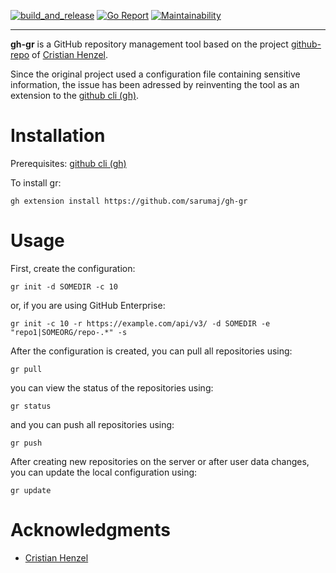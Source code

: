 [![build_and_release](https://github.com/sarumaj/gh-gr/actions/workflows/build_and_release.yml/badge.svg)](https://github.com/sarumaj/gh-gr/actions/workflows/build_and_release.yml)
[![Go Report](https://goreportcard.com/badge/github.com/sarumaj/gh-gr)](https://goreportcard.com/report/github.com/sarumaj/gh-gr)
[![Maintainability](https://img.shields.io/codeclimate/maintainability-percentage/sarumaj/gh-gr.svg)](https://codeclimate.com/github/sarumaj/gh-gr/maintainability)

---

**gh-gr** is a GitHub repository management tool based on the project [github-repo](https://github.com/CristianHenzel/github-repo) of [Cristian Henzel](https://github.com/CristianHenzel).

Since the original project used a configuration file containing sensitive information, the issue has been adressed by reinventing the tool as an extension to the [github cli (gh)](https://cli.github.com/).

# Installation

Prerequisites: [github cli (gh)](https://cli.github.com/)

To install gr:

```
gh extension install https://github.com/sarumaj/gh-gr
```

# Usage

First, create the configuration:

```
gr init -d SOMEDIR -c 10
```

or, if you are using GitHub Enterprise:

```
gr init -c 10 -r https://example.com/api/v3/ -d SOMEDIR -e "repo1|SOMEORG/repo-.*" -s
```

After the configuration is created, you can pull all repositories using:

```
gr pull
```

you can view the status of the repositories using:

```
gr status
```

and you can push all repositories using:

```
gr push
```

After creating new repositories on the server or after user data changes, you can update the local configuration using:

```
gr update
```

# Acknowledgments

- [Cristian Henzel](https://github.com/CristianHenzel)
